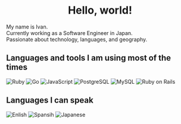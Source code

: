 <h1 align="center">Hello, world!</h1>

My name is Ivan.<br>
Currently working as a Software Engineer in Japan.<br>
Passionate about technology, languages, and geography.

## Languages and tools I am using most of the times
<p>
  <img alt="Ruby" src="https://img.shields.io/badge/-Ruby-CC342D?style=flat-square&logo=Ruby&logoColor=white">
  <img alt="Go" src="https://img.shields.io/badge/-Go-00ADD8?style=flat-square&logo=Go&logoColor=white">
  <img alt="JavaScript" src="https://img.shields.io/badge/-JavaScript-eed739?style=flat-square&logo=JavaScript&logoColor=white">
  <img alt="PostgreSQL" src="https://img.shields.io/badge/-PostgreSQL-4479A1?style=flat-square&logo=postgresql&logoColor=white">
  <img alt="MySQL" src="https://img.shields.io/badge/-MySQL-4479A1?style=flat-square&logo=MySQL&logoColor=white">
  <img alt="Ruby on Rails" src="https://img.shields.io/badge/-Ruby on Rails-CC0000?style=flat-square&logo=Ruby on Rails&logoColor=white">
</p>

## Languages I can speak
<p>
  <img alt="Enlish" src="https://img.shields.io/badge/🇺🇸-English-lightgrey">
  <img alt="Spansih" src="https://img.shields.io/badge/🇪🇸-Spanish-lightgrey">
  <img alt="Japanese" src="https://img.shields.io/badge/🇯🇵-Japanese-lightgrey">
</p>



